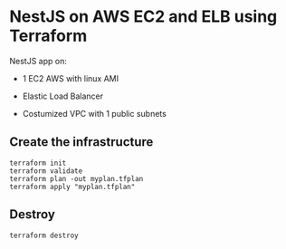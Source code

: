 # NestJS on AWS EC2 and ELB using Terraform

NestJS app on:

- 1 EC2 AWS with linux AMI

- Elastic Load Balancer

- Costumized VPC with 1 public subnets

## Create the infrastructure
```
terraform init
terraform validate
terraform plan -out myplan.tfplan
terraform apply "myplan.tfplan"
```

## Destroy 
```
terraform destroy
```
